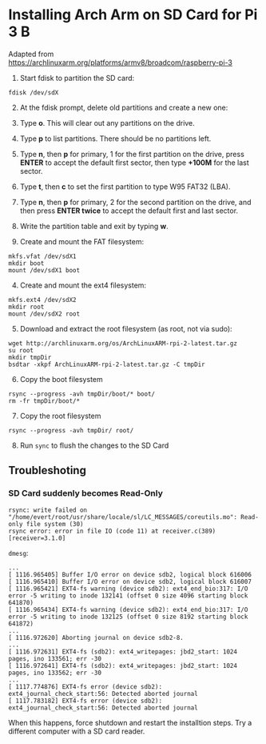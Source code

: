 # Installing Arch Arm on SD Card for Pi 3 B

Adapted from https://archlinuxarm.org/platforms/armv8/broadcom/raspberry-pi-3

1. Start fdisk to partition the SD card:
```
fdisk /dev/sdX
```

2. At the fdisk prompt, delete old partitions and create a new one: 
  1. Type **o**. This will clear out any partitions on the drive.
  2. Type **p** to list partitions. There should be no partitions left.
  3. Type **n**, then **p** for primary, 1 for the first partition on the drive, press **ENTER** to accept the default first sector, then type **+100M** for the last sector.
  4. Type **t**, then **c** to set the first partition to type W95 FAT32 (LBA).
  5. Type **n**, then **p** for primary, 2 for the second partition on the drive, and then press **ENTER twice** to accept the default first and last sector.
  6. Write the partition table and exit by typing **w**.
  
3.  Create and mount the FAT filesystem:
```
mkfs.vfat /dev/sdX1
mkdir boot
mount /dev/sdX1 boot
```

4. Create and mount the ext4 filesystem:

```
mkfs.ext4 /dev/sdX2
mkdir root
mount /dev/sdX2 root
```

5. Download and extract the root filesystem (as root, not via sudo):
```
wget http://archlinuxarm.org/os/ArchLinuxARM-rpi-2-latest.tar.gz
su root
mkdir tmpDir
bsdtar -xkpf ArchLinuxARM-rpi-2-latest.tar.gz -C tmpDir
```

6. Copy the boot filesystem
```
rsync --progress -avh tmpDir/boot/* boot/
rm -fr tmpDir/boot/*
```

7. Copy the root filesystem
```
rsync --progress -avh tmpDir/ root/
```

8. Run `sync` to flush the changes to the SD Card

## Troubleshoting
### SD Card suddenly becomes Read-Only
```
rsync: write failed on "/home/evert/root/usr/share/locale/sl/LC_MESSAGES/coreutils.mo": Read-only file system (30)
rsync error: error in file IO (code 11) at receiver.c(389) [receiver=3.1.0]
```

`dmesg`:
```
...
[ 1116.965405] Buffer I/O error on device sdb2, logical block 616006
[ 1116.965410] Buffer I/O error on device sdb2, logical block 616007
[ 1116.965421] EXT4-fs warning (device sdb2): ext4_end_bio:317: I/O error -5 writing to inode 132141 (offset 0 size 4096 starting block 641870)
[ 1116.965434] EXT4-fs warning (device sdb2): ext4_end_bio:317: I/O error -5 writing to inode 132125 (offset 0 size 8192 starting block 641872)
...
[ 1116.972620] Aborting journal on device sdb2-8.
...
[ 1116.972631] EXT4-fs (sdb2): ext4_writepages: jbd2_start: 1024 pages, ino 133561; err -30
[ 1116.972641] EXT4-fs (sdb2): ext4_writepages: jbd2_start: 1024 pages, ino 133562; err -30
...
[ 1117.774876] EXT4-fs error (device sdb2): ext4_journal_check_start:56: Detected aborted journal
[ 1117.783182] EXT4-fs error (device sdb2): ext4_journal_check_start:56: Detected aborted journal
```

When this happens, force shutdown and restart the installtion steps. Try a different computer with a SD card reader.
